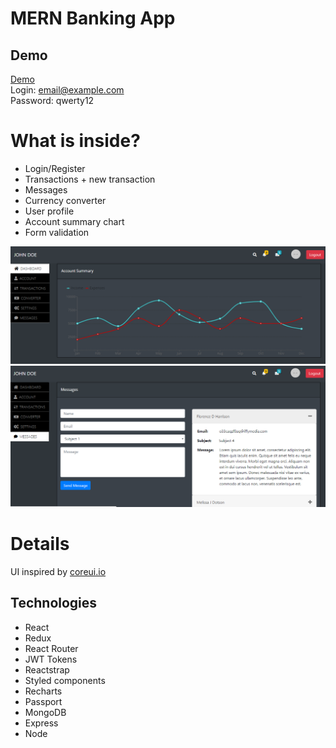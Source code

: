 # MERN Banking App

## Demo

[Demo](https://glacial-woodland-93692.herokuapp.com/login) <br/>
Login: email@example.com <br/>
Password: qwerty12 

# What is inside?

* Login/Register
* Transactions + new transaction
* Messages
* Currency converter
* User profile
* Account summary chart
* Form validation

![Panel](screenshots/panel.png?raw=true)
![Messages](screenshots/messages.png?raw=true)

# Details
UI inspired by [coreui.io](https://coreui.io/react/)

## Technologies

* React
* Redux
* React Router
* JWT Tokens
* Reactstrap
* Styled components
* Recharts
* Passport
* MongoDB
* Express
* Node

